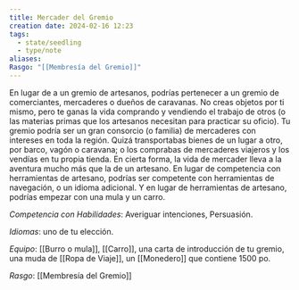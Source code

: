 ```yaml
---
title: Mercader del Gremio
creation date: 2024-02-16 12:23
tags:
  - state/seedling
  - type/note
aliases: 
Rasgo: "[[Membresía del Gremio]]"
---
```

En lugar de a un gremio de artesanos, podrías pertenecer a un gremio de comerciantes, mercaderes o dueños de caravanas. No creas objetos por ti mismo, pero te ganas la vida comprando y vendiendo el trabajo de otros (o las materias primas que los artesanos necesitan para practicar su oficio). Tu gremio podría ser un gran consorcio (o familia) de mercaderes con intereses en toda la región. Quizá transportabas bienes de un lugar a otro, por barco, vagón o caravana; o los comprabas de mercaderes viajeros y los vendías en tu propia tienda.
En cierta forma, la vida de mercader lleva a la aventura mucho más que la de un artesano.
En lugar de competencia con herramientas de artesano, podrías ser competente con herramientas de navegación, o un idioma adicional. Y en lugar de herramientas de artesano,
podrías empezar con una mula y un carro.


*Competencia con Habilidades*: Averiguar intenciones, Persuasión.

*Idiomas*: uno de tu elección.

*Equipo*: [[Burro o mula]], [[Carro]], una carta de introducción de tu gremio, una muda de [[Ropa de Viaje]], un [[Monedero]] que contiene 1500 po.

*Rasgo*: [[Membresía del Gremio]]


